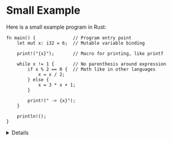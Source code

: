 # Small Example

Here is a small example program in Rust:

```rust,editable
fn main() {              // Program entry point
    let mut x: i32 = 6;  // Mutable variable binding

    print!("{x}");       // Macro for printing, like printf

    while x != 1 {       // No parenthesis around expression
        if x % 2 == 0 {  // Math like in other languages
            x = x / 2;
        } else {
            x = 3 * x + 1;
        }

        print!(" -> {x}");
    }

    println!();
}
```

<details>

The code implements the Collatz conjecture: it is believed that the loop will
always end, but this is not yet proved. Edit the code and play with different
inputs.

Key points:

* Explain that all variables are statically typed. Try removing `i32` to trigger
  type inference. Try with `i8` instead and trigger a runtime integer overflow.

* Change `let mut x` to `let x`, discuss the compiler error.

* Show how `print!` gives a compilation error if the arguments don't match the
  format string.

* Show how you need to use `{}` as a placeholder if you want to print an
  expression which is more complex than just a single variable.

* Show the students the standard library, show them how to search for `std::fmt`
  which has the rules of the formatting mini-language. It's important that the
  students become familiar with searching in the standard library.
    
    * In a shell `rustup doc std::fmt` will open a browser on the local std::fmt documentation

</details>

